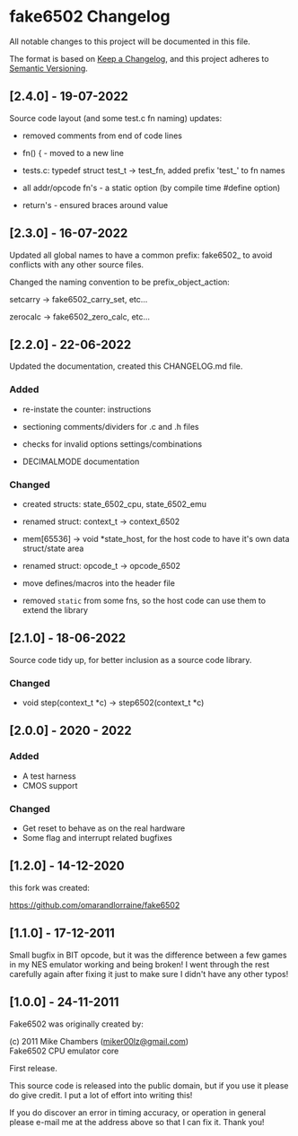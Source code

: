 # fake6502 Changelog

All notable changes to this project will be documented in this file.

The format is based on [Keep a Changelog](https://keepachangelog.com/en/1.0.0/),
and this project adheres to [Semantic Versioning](https://semver.org/spec/v2.0.0.html).



## [2.4.0] - 19-07-2022

Source code layout (and some test.c fn naming) updates:

 - removed comments from end of code lines

 - fn() { - moved to a new line

 - tests.c: typedef struct test_t -> test_fn, added prefix 'test_' to fn names

 - all addr/opcode fn's - a static option (by compile time #define option)

 - return's - ensured braces around value



## [2.3.0] - 16-07-2022

Updated all global names to have a common prefix: fake6502_
to avoid conflicts with any other source files.

Changed the naming convention to be prefix_object_action:

setcarry -> fake6502_carry_set, etc...

zerocalc -> fake6502_zero_calc, etc...



## [2.2.0] - 22-06-2022

Updated the documentation, created this CHANGELOG.md file.


### Added

 - re-instate the counter: instructions

 - sectioning comments/dividers for .c and .h files

 - checks for invalid options settings/combinations

 - DECIMALMODE documentation


### Changed

 - created structs: state_6502_cpu, state_6502_emu

 - renamed struct: context_t -> context_6502

 - mem[65536] -> void *state_host,
for the host code to have it's own data struct/state area

 - renamed struct: opcode_t -> opcode_6502

 - move defines/macros into the header file

 - removed `static` from some fns,
so the host code can use them to extend the library



## [2.1.0] - 18-06-2022

Source code tidy up, for better inclusion as a source code library.

### Changed

 - void step(context_t *c) -> step6502(context_t *c)


## [2.0.0] - 2020 - 2022

### Added
- A test harness
- CMOS support

### Changed
- Get reset to behave as on the real hardware
- Some flag and interrupt related bugfixes


## [1.2.0] - 14-12-2020

this fork was created:

https://github.com/omarandlorraine/fake6502



## [1.1.0] - 17-12-2011

Small bugfix in BIT opcode, but it was the difference between
a few games in my NES emulator working and being broken!
I went through the rest carefully again after fixing it
just to make sure I didn't have any other typos!



## [1.0.0] - 24-11-2011

Fake6502 was originally created by:

(c) 2011 Mike Chambers (miker00lz@gmail.com) <br/>
Fake6502 CPU emulator core

First release.

This source code is released into the
public domain, but if you use it please do give
credit. I put a lot of effort into writing this!

If you do discover an error in timing accuracy,
or operation in general please e-mail me at the
address above so that I can fix it. Thank you!
